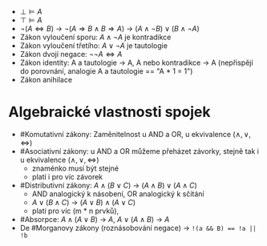 - $\bot \models A$ 
- $\top \models A$
- $\neg (A \Leftrightarrow B)$ -> $\neg (A \Rightarrow B \wedge B \Rightarrow A)$ -> $(A \wedge \neg B) \vee (B \wedge \neg A)$ 
- Zákon vyloučení sporu: $A \wedge \neg A$  je kontradikce
- Zákon vyloučení třetího: $A \vee \neg A$ je tautologie
- Zákon dvojí negace: $\neg \neg A \Leftrightarrow A$ 
- Zákon identity: A a tautologie -> A, A nebo kontradikce -> A (nepřispějí do porovnání, analogie A a tautologie == "A * 1 = 1")
- Zákon anihilace
# Algebraické vlastnosti spojek
- #Komutativní zákony: Zaměnitelnost u AND a OR, u ekvivalence ($\wedge, \vee, \Leftrightarrow$)
- #Asociativní zákony: u AND a OR můžeme přeházet závorky,
  stejně tak i u ekvivalence ($\wedge, \vee, \Leftrightarrow$)
	- znaménko musí být stejné
	- platí i pro víc závorek
- #Distributivní zákony: $A \wedge (B \vee C)$ -> $(A \wedge B) \vee (A \wedge C)$ 
	- AND analogický k násobení, OR analogický k sčítání
	- $A \vee (B \wedge C)$ -> $(A \vee B) \wedge (A \vee C)$ 
	- platí pro víc (m * n prvků), 
- #Absorpce: $A \wedge (A \vee B)$ -> $A$, $A \vee (A \wedge B)$ -> $A$
- De #Morganovy zákony (roznásobování negace) -> `!(a && B) == !a || !b` 
